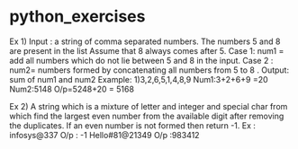 # python_exercises

Ex 1) 
Input : a string of comma separated numbers. The numbers 5 and 8 are present in the list Assume that 8 always comes after 5. 
Case 1: num1 = add all numbers which do not lie between 5 and 8 in the input. 
Case 2 : num2= numbers formed by concatenating all numbers from 5 to 8 . Output: sum of num1 and num2 
Example: 1)3,2,6,5,1,4,8,9 Num1:3+2+6+9 =20 Num2:5148 O/p=5248+20 = 5168 


Ex 2) 
A string which is a mixture of letter and integer and special char from which find the largest even number from the available digit after removing the duplicates. 
If an even number is not formed then return -1. 
Ex : infosys@337 O/p : -1 
Hello#81@21349 O/p :983412 
